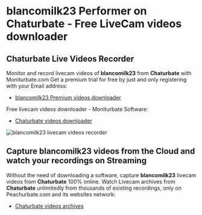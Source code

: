 # blancomilk23 Performer on Chaturbate - Free LiveCam videos downloader

## Chaturbate Live Videos Recorder

Monitor and record livecam videos of **blancomilk23** from **Chaturbate** with Moniturbate.com
Get a premium trial for free by just and only registering with your Email address:
* [blancomilk23 Premium videos downloader](https://moniturbate.com/request-demo-licence-key.html)

Free livecam videos downloader - Moniturbate Software:
* [Chaturbate videos downloader](https://moniturbate.com/moniturbate-download-software.html)

![blancomilk23 livecam videos recorder](https://peachurnet.com/templates/moniturbate-software.png)


## Capture blancomilk23 videos from the Cloud and watch your recordings on Streaming

Without the need of downloading a software, capture **blancomilk23** livecam videos from **Chaturbate** 100% online.
Watch Livecam archives from **Chaturbate** unlimitedly from thousands of existing recordings, only on Peachurbate.com and its websites network:
* [Chaturbate videos archives](https://peachurnet.com/)